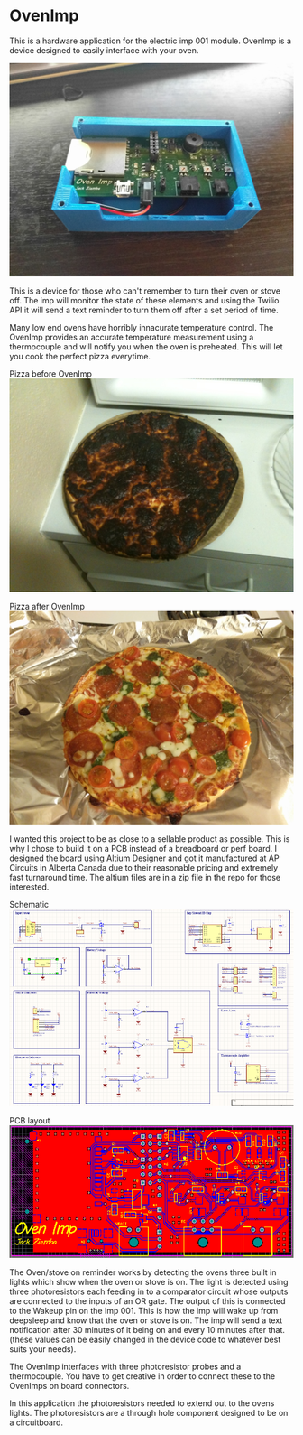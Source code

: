 # OvenImp
This is a hardware application for the electric imp 001 module. OvenImp is a device designed to easily interface with your oven.

![OvenImp](OvenImp.jpg)

This is a device for those who can't remember to turn their oven or stove off. The imp will monitor the state of these elements and using the Twilio API it will send a text reminder to turn them off after a set period of time. 

Many low end ovens have horribly innacurate temperature control. The OvenImp provides an accurate temperature measurement using a thermocouple and will notify you when the oven is preheated. This will let you cook the perfect pizza everytime.

Pizza before OvenImp
![Pizza before](pizza_before.JPG)

Pizza after OvenImp
![Pizza after](pizza_after.jpg)

I wanted this project to be as close to a sellable product as possible. This is why I chose to build it on a PCB instead of a breadboard or perf board. I designed the board using Altium Designer and got it manufactured at AP Circuits in Alberta Canada due to their reasonable pricing and extremely fast turnaround time. The altium files are in a zip file in the repo for those interested.

Schematic
![Schematic](OvenImp_SCH.PNG)

PCB layout
![PCB](OvenImp_PCB.PNG)

The Oven/stove on reminder works by detecting the ovens three built in lights which show when the oven or stove is on. The light is detected using three photoresistors each feeding in to a comparator circuit whose outputs are connected to the inputs of an OR gate. The output of this is connected to the Wakeup pin on the Imp 001. This is how the imp will wake up from deepsleep and know that the oven or stove is on. The imp will send a text notification after 30 minutes of it being on and every 10 minutes after that. (these values can be easily changed in the device code to whatever best suits your needs).

The OvenImp interfaces with three photoresistor probes and a thermocouple. You have to get creative in order to connect these to the OvenImps on board connectors.


In this application the photoresistors needed to extend out to the ovens lights. The photoresistors are a through hole component designed to be on a circuitboard. 
